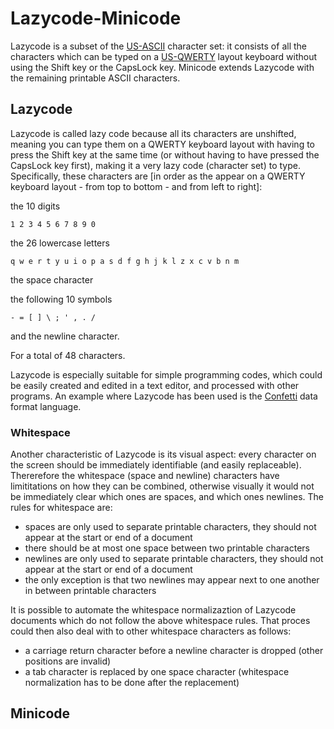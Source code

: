 # Lazycode-Minicode
Lazycode is a subset of the [US-ASCII](https://en.wikipedia.org/wiki/ASCII) character set: it consists of all the characters which can be typed on a [US-QWERTY](https://en.wikipedia.org/wiki/QWERTY) layout keyboard without using the Shift key or the CapsLock key. Minicode extends Lazycode with the remaining printable ASCII characters.

## Lazycode

Lazycode is called lazy code because all its characters are unshifted, meaning you can type them on a QWERTY keyboard layout with having to press the Shift key at the same time (or without having to have pressed the CapsLock key first), making it a very lazy code (character set) to type. Specifically, these characters are [in order as the appear on a QWERTY keyboard layout - from top to bottom - and from left to right]:

the 10 digits

    1 2 3 4 5 6 7 8 9 0

the 26 lowercase letters

    q w e r t y u i o p a s d f g h j k l z x c v b n m

the space character
     
the following 10 symbols

    - = [ ] \ ; ' , . /
    
and the newline character.

For a total of 48 characters.

Lazycode is especially suitable for simple programming codes, which could be easily created and edited in a text editor, and processed with other programs. An example where Lazycode has been used is the [Confetti](https://github.com/rolancon/confetti) data format language.

### Whitespace

Another characteristic of Lazycode is its visual aspect: every character on the screen should be immediately identifiable (and easily replaceable). Thererefore the whitespace (space and newline) characters have limititations on how they can be combined, otherwise visually it would not be immediately clear which ones are spaces, and which ones newlines. The rules for whitespace are:
- spaces are only used to separate printable characters, they should not appear at the start or end of a document
- there should be at most one space between two printable characters
- newlines are only used to separate printable characters, they should not appear at the start or end of a document
- the only exception is that two newlines may appear next to one another in between printable characters

It is possible to automate the whitespace normalizaztion of Lazycode documents which do not follow the above whitespace rules. That proces could then also deal with to other whitespace characters as follows:
- a carriage return character before a newline character is dropped (other positions are invalid)
- a tab character is replaced by one space character (whitespace normalization has to be done after the replacement)

## Minicode


